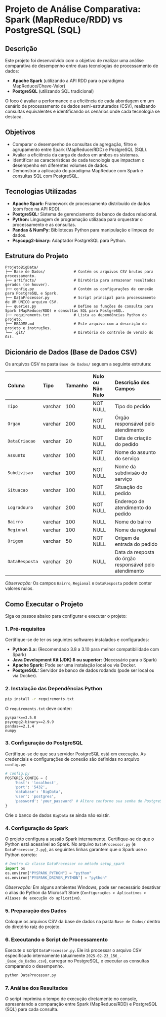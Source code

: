 # Projeto de Análise Comparativa: Spark (MapReduce/RDD) vs PostgreSQL (SQL)

## Descrição

Este projeto foi desenvolvido com o objetivo de realizar uma análise comparativa de desempenho entre duas tecnologias de processamento de dados:

- **Apache Spark** (utilizando a API RDD para o paradigma MapReduce/Chave-Valor)
- **PostgreSQL** (utilizando SQL tradicional)

O foco é avaliar a performance e a eficiência de cada abordagem em um cenário de processamento de dados semi-estruturados (CSV), realizando consultas equivalentes e identificando os cenários onde cada tecnologia se destaca.

## Objetivos

- Comparar o desempenho de consultas de agregação, filtro e agrupamento entre Spark (MapReduce/RDD) e PostgreSQL (SQL).
- Avaliar a eficiência da carga de dados em ambos os sistemas.
- Identificar as características de cada tecnologia que impactam o desempenho em diferentes volumes de dados.
- Demonstrar a aplicação do paradigma MapReduce com Spark e consultas SQL com PostgreSQL.

## Tecnologias Utilizadas

- **Apache Spark:** Framework de processamento distribuído de dados (com foco na API RDD).
- **PostgreSQL:** Sistema de gerenciamento de banco de dados relacional.
- **Python:** Linguagem de programação utilizada para orquestrar o processamento e as consultas.
- **Pandas & NumPy:** Bibliotecas Python para manipulação e limpeza de dados.
- **Psycopg2-binary:** Adaptador PostgreSQL para Python.

## Estrutura do Projeto

```
ProjetoBigData/
├── Base de Dados/             # Contém os arquivos CSV brutos para processamento.
├── artifacts/                 # Diretório para armazenar resultados gerados (se houver).
├── config.py                  # Contém as configurações de conexão para PostgreSQL e Spark.
├── DataProcessor.py           # Script principal para processamento de UM ÚNICO arquivo CSV.
├── queries.py                 # Define as funções de consulta para Spark (MapReduce/RDD) e consultas SQL para PostgreSQL.
├── requirements.txt           # Lista as dependências Python do projeto.
├── README.md                  # Este arquivo com a descrição do projeto e instruções.
└── .git/                      # Diretório de controle de versão do Git.
```

## Dicionário de Dados (Base de Dados CSV)

Os arquivos CSV na pasta `Base de Dados/` seguem a seguinte estrutura:

| Coluna         | Tipo    | Tamanho | Nulo ou Não Nulo | Descrição dos Campos                                   |
| :------------- | :------ | :------ | :--------------- | :----------------------------------------------------- |
| `Tipo`         | varchar | 100     | NOT NULL         | Tipo do pedido                                         |
| `Orgao`        | varchar | 200     | NOT NULL         | Órgão responsável pelo atendimento                     |
| `DataCriacao`  | varchar | 20      | NOT NULL         | Data de criação do pedido                              |
| `Assunto`      | varchar | 100     | NOT NULL         | Nome do assunto do serviço                             |
| `Subdivisao`   | varchar | 100     | NOT NULL         | Nome da subdivisão do serviço                          |
| `Situacao`     | varchar | 100     | NOT NULL         | Situação do pedido                                     |
| `Logradouro`   | varchar | 200     | NOT NULL         | Endereço de atendimento do pedido                      |
| `Bairro`       | varchar | 100     | NULL             | Nome do bairro                                         |
| `Regional`     | varchar | 100     | NULL             | Nome da regional                                       |
| `Origem`       | varchar | 50      | NOT NULL         | Origem de entrada do pedido                            |
| `DataResposta` | varchar | 20      | NULL             | Data da resposta do órgão responsável pelo atendimento |

_Observação:_ Os campos `Bairro`, `Regional` e `DataResposta` podem conter valores nulos.

## Como Executar o Projeto

Siga os passos abaixo para configurar e executar o projeto:

### 1. Pré-requisitos

Certifique-se de ter os seguintes softwares instalados e configurados:

- **Python 3.x:** (Recomendado 3.8 a 3.10 para melhor compatibilidade com Spark)
- **Java Development Kit (JDK) 8 ou superior:** (Necessário para o Spark)
- **Apache Spark:** Pode ser uma instalação local ou via Docker.
- **PostgreSQL:** Servidor de banco de dados rodando (pode ser local ou via Docker).

### 2. Instalação das Dependências Python

```bash
pip install -r requirements.txt
```

O `requirements.txt` deve conter:

```
pyspark==3.5.0
psycopg2-binary==2.9.9
pandas==2.1.4
numpy
```

### 3. Configuração do PostgreSQL

Certifique-se de que seu servidor PostgreSQL está em execução. As credenciais e configurações de conexão são definidas no arquivo `config.py`:

```python
# config.py
POSTGRES_CONFIG = {
    'host': 'localhost',
    'port': '5432',
    'database': 'BigData',
    'user': 'postgres',
    'password': 'your_password' # Altere conforme sua senha do PostgreSQL
}
```

Crie o banco de dados `BigData` se ainda não existir.

### 4. Configuração do Spark

O projeto configura a sessão Spark internamente. Certifique-se de que o Python está acessível ao Spark. No arquivo `DataProcessor.py` (e `DataProcessor_2.py`), as seguintes linhas garantem que o Spark use o Python correto:

```python
# Dentro da classe DataProcessor no método setup_spark
import os
os.environ["PYSPARK_PYTHON"] = "python"
os.environ["PYSPARK_DRIVER_PYTHON"] = "python"
```

_Observação:_ Em alguns ambientes Windows, pode ser necessário desativar o alias do Python da Microsoft Store (`Configurações > Aplicativos > Aliases de execução do aplicativo`).

### 5. Preparação dos Dados

Coloque os arquivos CSV da base de dados na pasta `Base de Dados/` dentro do diretório raiz do projeto.

### 6. Executando o Script de Processamento

Execute o script `DataProcessor.py`. Ele irá processar o arquivo CSV especificado internamente (atualmente `2025-02-23_156_-_Base_de_Dados.csv`), carregar no PostgreSQL, e executar as consultas comparando o desempenho.

```bash
python DataProcessor.py
```

### 7. Análise dos Resultados

O script imprimira o tempo de execução diretamente no console, apresentando a comparação entre Spark (MapReduce/RDD) e PostgreSQL (SQL) para cada consulta.
